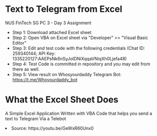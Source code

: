 # Text to Telegram from Excel
NUS FinTech SG PC 3 - Day 3 Assignment

- Step 1: Download attached Excel sheet
- Step 2: Open VBA on Excel sheet via "Developer" >> "Visual Basic Editor"
- Step 3: Edit and test code with the following credentials (Chat ID: 259340144; API Key: 1335220127:AAEPsNk6nSyJoIDNiXqqaVNiqXh0Ljefa48)
- Step 4: Test Code is committed in repository and you may edit from there as well.
- Step 5: View result on Whosyourdaddy Telegram Bot: https://t.me/Whoyourdaddy_bot

# What the Excel Sheet Does
A Simple Excel Application Written with VBA Code that helps you send a text to Telegram Via a Telebot

<li>Source: https://youtu.be/GeWxR60Unx0 
